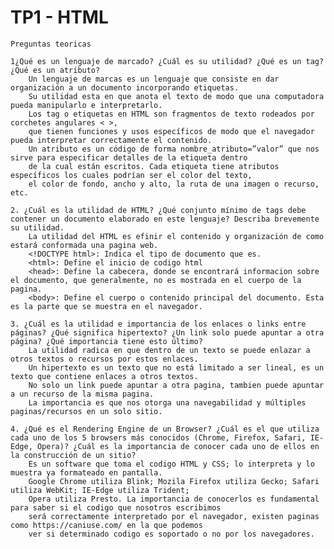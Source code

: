 # TP1 - HTML
	Preguntas teoricas
	
	1¿Qué es un lenguaje de marcado? ¿Cuál es su utilidad? ¿Qué es un tag? ¿Qué es un atributo? 
		Un lenguaje de marcas es un lenguaje que consiste en dar organización a un documento incorporando etiquetas. 
		Su utilidad esta en que anota el texto de modo que una computadora pueda manipularlo e interpretarlo. 
		Los tag o etiquetas en HTML son fragmentos de texto rodeados por corchetes angulares < >,
		que tienen funciones y usos específicos de modo que el navegador pueda interpretar correctamente el contenido.
		Un atributo es un código de forma nombre_atributo=”valor” que nos sirve para especificar detalles de la etiqueta dentro
		de la cual están escritos. Cada etiqueta tiene atributos específicos los cuales podrían ser el color del texto,
		el color de fondo, ancho y alto, la ruta de una imagen o recurso, etc.

	2. ¿Cuál es la utilidad de HTML? ¿Qué conjunto mínimo de tags debe contener un documento elaborado en este lenguaje? Describa brevemente su utilidad.
		La utilidad del HTML es efinir el contenido y organización de como estará conformada una pagina web.
		<!DOCTYPE html>: Indica el tipo de documento que es.
		<html>: Define el inicio de codigo html
		<head>: Define la cabecera, donde se encontrará informacion sobre el documento, que generalmente, no es mostrada en el cuerpo de la pagina.
		<body>: Define el cuerpo o contenido principal del documento. Esta es la parte que se muestra en el navegador.

	3. ¿Cuál es la utilidad e importancia de los enlaces o links entre páginas? ¿Qué significa hipertexto? ¿Un link solo puede apuntar a otra página? ¿Qué importancia tiene esto último?
		La utilidad radica en que dentro de un texto se puede enlazar a otros textos o recursos por estos enlaces.
		Un hipertexto es un texto que no está limitado a ser lineal, es un texto que contiene enlaces a otros textos.
		No solo un link puede apuntar a otra pagina, tambien puede apuntar a un recurso de la misma pagina.
		La importancia es que nos otorga una navegabilidad y múltiples paginas/recursos en un solo sitio.

	4. ¿Qué es el Rendering Engine de un Browser? ¿Cuál es el que utiliza cada uno de los 5 browsers más conocidos (Chrome, Firefox, Safari, IE-Edge, Opera)? ¿Cuál es la importancia de conocer cada uno de ellos en la construcción de un sitio?
		Es un software que toma el codigo HTML y CSS; lo interpreta y lo muestra ya formateado en pantalla.
		Google Chrome utiliza Blink; Mozila Firefox utiliza Gecko; Safari utiliza WebKit; IE-Edge utiliza Trident;
		Opera utiliza Presto. La importancia de conocerlos es fundamental para saber si el codigo que nosotros escribimos
		será correctamente interpretado por el navegador, existen paginas como https://caniuse.com/ en la que podemos
		ver si determinado codigo es soportado o no por los navegadores.